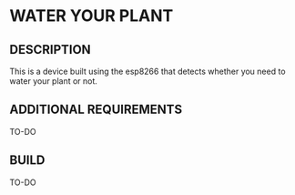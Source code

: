 # WATER YOUR PLANT
## DESCRIPTION
This is a device built using the esp8266 that detects whether you need to water your plant or not.

## ADDITIONAL REQUIREMENTS
  TO-DO

## BUILD
  TO-DO
